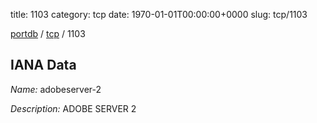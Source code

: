 title: 1103
category: tcp
date: 1970-01-01T00:00:00+0000
slug: tcp/1103

[portdb](/) / [tcp](/category/tcp.html) / 1103


## IANA Data

_Name:_ adobeserver-2

_Description:_ ADOBE SERVER 2

